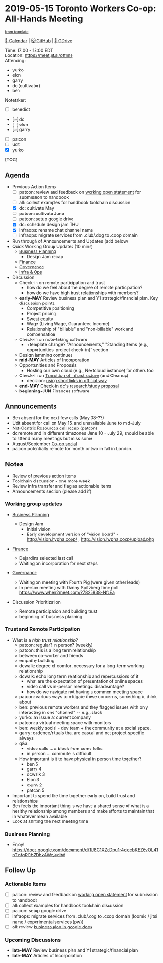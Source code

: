 # 2019-05-15 Toronto Workers Co-op: All-Hands Meeting

<sup>[from template][template]</sup>

[:date: Calendar][cal] | [:cat: GitHub][gh] | [:open_file_folder: GDrive][gdrive]

Time: 17:00 - 18:00 EDT  
Location: https://meet.jit.si/offline  
Attending: 
- yurko
- elon
- garry
- dc (cultivator)
- ben

Notetaker:  
- [ ] benedict  
- [~] dc  
- [~] elon  
- [~] garry  
- [ ] patcon  
- [ ] udit  
- [x] yurko  

[TOC]

## Agenda

- Previous Action Items
    - [ ] patcon: review and feedback on [working open statement](https://github.com/hyphacoop/handbook/pull/3/files) for submission to handbook
    - [ ] all: collect examples for handbook toolchain discussion
    - [x] dc: cultivate May
    - [ ] patcon: cultivate June
    - [ ] patcon: setup google drive
    - [x] dc: schedule design jam THU
    - [x] infraops: rename chat channel name
    - [ ] infraops: migrate services from .club/.dog to .coop domain
- Run through of Announcements and Updates (add below)
- Quick Working Group Updates (10 mins)
    - [Business Planning][biz-wg]
        - Design Jam recap
    - [Finance][fin-wg]
    - [Governance][gov-wg]
    - [Infra & Ops][ino-wg]
- Discussion
    - Check-in on remote participation and trust
        - how do we feel about the degree of remote participation?
        - how do we have high trust relationships with members? 
    - **early-MAY** Review business plan and Y1 strategic/financial plan. Key discussion points:
        - Competitive positioning
        - Project pricing
        - Sweat equity
        - Wage (Living Wage, Guaranteed Income)
        - Relationship of "billable" and "non-billable" work and compensation
    - Check-in on note-taking software
      - +template change? "Announcements," "Standing Items (e.g., opportunities, project check-in)" section
    - Design jamming continues
    - **mid-MAY** Articles of Incorporation
    - Opportunities and Proposals 
        - Hosting our own cloud (e.g., Nextcloud instance) for others too
    - Check-in on [Transition of Infrastructure](https://loomio.cryptography.dog/d/WbpzjRho/transition-virtual-office-to-co-operative-name-and-identity) (and Cleanup)
        - decision: [using shortlinks in official way](https://loomio.cryptography.dog/d/GF980QVL/domain-name-selection/14)
    - **end-MAY** Check-in [dc's research/study proposal](https://hackmd.io/kLoRWrsnQAGg29pVtZvYSQ?view)
    - **beginning-JUN** Finances software

## Announcements

- Ben absent for the next few calls (May 08-??)
- Udit absent for call on May 15, and unavailable June to mid-July 
- [Net-Centric Resources call recap](https://hackmd.io/s/HJYr2jnc4) (patcon)
- dc remote and in different timezones June 10 - July 29, should be able to attend many meetings but miss some
- August/September [Co-op social](https://loomio.cryptography.dog/d/kcpDIC2a/planning-a-social-event)
- patcon potentially remote for month or two in fall in London.

## Notes

- Review of previous action items
- Toolchain discussion - one more week
- Review infra transfer and flag as actionable items
- Announcements section (please add if)

### Working group updates

- [Business Planning][biz-wg]
    - Design Jam
        - Initial vision 
        - Early development version of "vision board" - http://vision.hypha.coop/ , http://vision.hypha.coop/upload.php
- [Finance][fin-wg]
    - Dejardins selected last call
    - Waiting on incorporation for next steps
- [Governance][gov-wg]
    - Waiting on meeting with Fourth Pig (were given other leads)
    - In person meeting with Danny Spitzberg time poll https://www.when2meet.com/?7825838-NfcEa

- Discussion Prioritization
    - Remote participation and building trust
    - beginning of business planning

### Trust and Remote Participation

- What is a _high trust relationship_?
    - patcon: regular? in person? (weekly)
    - patcon: this is a long term relationship
    - between co-worker and friends
    - empathy building
    - dcwalk: degree of comfort necessary for a long-term working relationship
    - dcwalk: echo long term relationship and repercussions of it
        - what are the expectation of presentation of online spaces
        - video call vs in-person meetings. disadvantage?
        - how do we navigate not having a common meeting space
    - patcon: various ways to mitigate these concerns, something to think about
    - ben: previous remote workers and they flagged issues with only interacting in one "channel" -- e.g., slack
    - yurko: an issue at current company
    - patcon: a virtual meeting space with monitors 
    - ben: weekly social - dev team + the community at a social space. 
    - garry: cadence/rituals that are casual and not project-specific always 
    - q&a:
        - video calls ... a block from some folks 
        - in person ... commute is difficult
    - How important is it to have physical in person time together?
        - ben 5
        - garry 4
        - dcwalk 3
        - Elon 3
        - oʞɹn⅄ 2
        - patcon 5
- Important to spend the time together early on, build trust and relationships
- Ben feels the important thing is we have a shared sense of what is a healthy relationship among members and make efforts to maintain that in whatever mean available
- Look at shifting the next meeting time

### Business Planning

- Enjoy! https://docs.google.com/document/d/1U8C1XZcDpu1r4ciecbKEZ6vOL41nTinfqPCbZDhkAWc/edit#

## Follow Up

### Actionable Items

- [ ] patcon: review and feedback on [working open statement](https://github.com/hyphacoop/handbook/pull/3/files) for submission to handbook
- [ ] all: collect examples for handbook toolchain discussion
- [ ] patcon: setup google drive
- [ ] infraops: migrate services from .club/.dog to .coop domain (loomio / jitsi name / experimental services (pw))
- [ ] all: review [business plan in google docs](https://docs.google.com/document/d/1U8C1XZcDpu1r4ciecbKEZ6vOL41nTinfqPCbZDhkAWc/edit#)

### Upcoming Discussions

- **late-MAY** Review business plan and Y1 strategic/financial plan
- **late-MAY** Articles of Incorporation

<!-- Links -->
[template]: https://github.com/hyphacoop/december-retreat/blob/master/-meeting-template.md
[cal]: https://calendar.google.com/calendar/embed?src=s2224p8sptnujs736vplf9anjo%40group.calendar.google.com&ctz=America%2FToronto
[gh]: https://github.com/cryptographydog/december-retreat
[gdrive]: https://drive.google.com/drive/u/0/folders/14KYnYwOEK3InYZ3jCn-Gtf5q430sE9oc
[biz-wg]: https://loomio.cryptography.dog/g/ojZI2bPl/working-groups-business-planning
[fin-wg]: https://loomio.cryptography.dog/g/sRPwaorg/working-groups-finance
[gov-wg]: https://loomio.cryptography.dog/g/BaAj6dQn/working-groups-governance-by-laws-incorporation-articles-gm-
[ino-wg]: https://loomio.cryptography.dog/g/KvARWad7/working-groups-infrastructure-and-operations